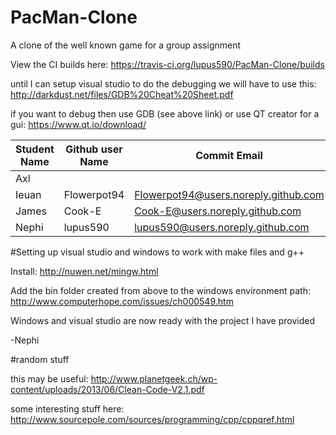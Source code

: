 # PacMan-Clone
A clone of the well known game for a group assignment

View the CI builds here: https://travis-ci.org/lupus590/PacMan-Clone/builds

until I can setup visual studio to do the debugging we will have to use this: http://darkdust.net/files/GDB%20Cheat%20Sheet.pdf

if you want to debug then use GDB (see above link) or use QT creator for a gui: https://www.qt.io/download/


Student Name|Github user Name|Commit Email
------------|----------------|------------
Axl|<Account name here>|<email here>
Ieuan|Flowerpot94|Flowerpot94@users.noreply.github.com
James|Cook-E|Cook-E@users.noreply.github.com 
Nephi|lupus590|lupus590@users.noreply.github.com


#Setting up visual studio and windows to work with make files and g++

Install: http://nuwen.net/mingw.html

Add the bin folder created from above to the windows environment path: http://www.computerhope.com/issues/ch000549.htm

Windows and visual studio are now ready with the project I have provided

-Nephi

#random stuff

this may be useful: http://www.planetgeek.ch/wp-content/uploads/2013/06/Clean-Code-V2.1.pdf

some interesting stuff here: http://www.sourcepole.com/sources/programming/cpp/cppqref.html
